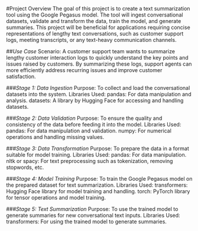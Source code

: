 #Project Overview
The goal of this project is to create a text summarization tool using the Google Pegasus model. The tool will ingest conversational datasets, validate and transform the data, train the model, and generate summaries. This project will be beneficial for applications requiring concise representations of lengthy text conversations, such as customer support logs, meeting transcripts, or any text-heavy communication channels.

##*Use Case*
Scenario: A customer support team wants to summarize lengthy customer interaction logs to quickly understand the key points and issues raised by customers. By summarizing these logs, support agents can more efficiently address recurring issues and improve customer satisfaction.

###*Stage 1: Data Ingestion*
Purpose: To collect and load the conversational datasets into the system.
Libraries Used:
pandas: For data manipulation and analysis.
datasets: A library by Hugging Face for accessing and handling datasets.

###*Stage 2: Data Validation*
Purpose: To ensure the quality and consistency of the data before feeding it into the model.
Libraries Used:
pandas: For data manipulation and validation.
numpy: For numerical operations and handling missing values.

###*Stage 3: Data Transformation*
Purpose: To prepare the data in a format suitable for model training.
Libraries Used:
pandas: For data manipulation.
nltk or spacy: For text preprocessing such as tokenization, removing stopwords, etc.

###*Stage 4: Model Training*
Purpose: To train the Google Pegasus model on the prepared dataset for text summarization.
Libraries Used:
transformers: Hugging Face library for model training and handling.
torch: PyTorch library for tensor operations and model training.

###*Stage 5: Text Summarization*
Purpose: To use the trained model to generate summaries for new conversational text inputs.
Libraries Used:
transformers: For using the trained model to generate summaries.

